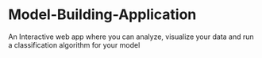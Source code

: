 # Model-Building-Application
An Interactive web app where you can analyze, visualize your data and run a classification algorithm for your model
